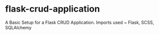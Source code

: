 # flask-crud-application
A Basic Setup for a Flask CRUD Application.  Imports used ~ Flask, SCSS, SQLAlchemy

